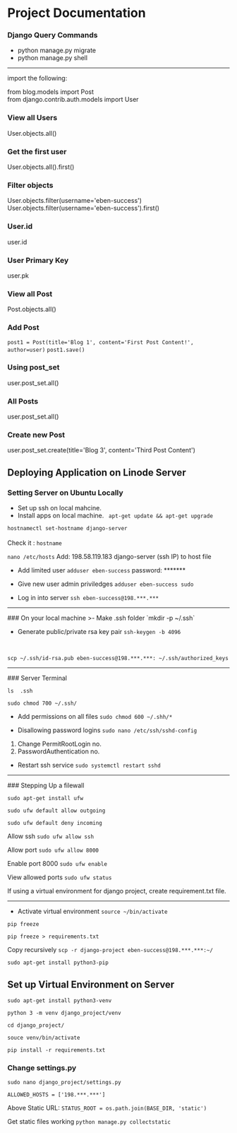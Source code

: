 # Project Documentation


### Django Query Commands
* python manage.py migrate
* python manage.py shell

<hr>
import the following:

from blog.models import Post<br>
from django.contrib.auth.models import User

### View all Users
User.objects.all()

### Get the first user
User.objects.all().first()

### Filter objects
User.objects.filter(username='eben-success') 
<br>
User.objects.filter(username='eben-success').first()

### User.id
user.id

### User Primary Key
user.pk

### View all Post
Post.objects.all()

### Add Post
`post1 = Post(title='Blog 1', content='First Post Content!', author=user)`
`post1.save()`

### Using post_set 
user.post_set.all()

### All Posts
user.post_set.all()

### Create new Post
user.post_set.create(title='Blog 3', content='Third Post Content')

## Deploying Application on Linode Server
### Setting Server on Ubuntu Locally
* Set up ssh on local mahcine.
* Install apps on local machine.
` apt-get update && apt-get upgrade`

`hostnamectl set-hostname django-server` <br><br>
Check it : `hostname`

`nano /etc/hosts`
Add: 198.58.119.183     django-server
(ssh IP) to host file

* Add limited user
`adduser eben-success`
password: *******

* Give new user admin priviledges
`adduser eben-success sudo`

* Log in into server
`ssh eben-success@198.***.***`

<hr>
### On your local machine
>- Make .ssh folder
`mkdir -p ~/.ssh`

* Generate public/private rsa key pair
`ssh-keygen -b 4096`
<br>

`scp ~/.ssh/id-rsa.pub eben-success@198.***.***: ~/.ssh/authorized_keys`

<hr>
### Server Terminal

`ls  .ssh`

`sudo chmod 700 ~/.ssh/`

* Add permissions on all files
`sudo chmod 600 ~/.shh/*`

* Disallowing password logins
`sudo nano /etc/ssh/sshd-config`
1. Change PermitRootLogin    no.
2. PasswordAuthentication   no.

* Restart ssh service
`sudo systemctl restart sshd`

<hr>
### Stepping Up a filewall

`sudo apt-get install ufw`

`sudo ufw default allow outgoing`

`sudo ufw default deny incoming`

Allow ssh
`sudo ufw allow ssh`

Allow port
`sudo ufw allow 8000`

Enable port 8000
`sudo ufw enable`

View allowed ports
`sudo ufw status`

If using a virtual environment for django project, create requirement.txt file.

<hr>

* Activate virtual environment
`source ~/bin/activate`

`pip freeze`

`pip freeze > requirements.txt`

Copy recursively
`scp -r django-project eben-success@198.***.***:~/`

`sudo apt-get install python3-pip`
<br>

## Set up Virtual Environment on Server
`sudo apt-get install python3-venv`

`python 3 -m venv django_project/venv`

`cd django_project/`

`souce venv/bin/activate`

`pip install -r requirements.txt`

### Change settings.py

`sudo nano django_project/settings.py`

`ALLOWED_HOSTS = ['198.***.***']`

Above Static URL:
`STATUS_ROOT = os.path.join(BASE_DIR, 'static')`

Get static files working
`python manage.py collectstatic`














